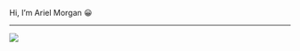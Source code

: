 Hi, I’m Ariel Morgan 😀
<hr/>
<image style="text-align:center" src="https://github.com/morgan-ariel/morgan-ariel/blob/main/dragon-ball-gif.gif" />
<!---
04arielmorgan/04arielmorgan is a ✨ special ✨ repository because its `README.md` (this file) appears on your GitHub profile.
You can click the Preview link to take a look at your changes.
--->
